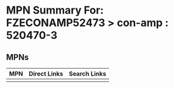 



# MPN Summary For: FZECONAMP52473 > con-amp : 520470-3

## MPNs
  

|MPN|Direct Links|Search Links|
| :--- | :--- | :--- |
||||

